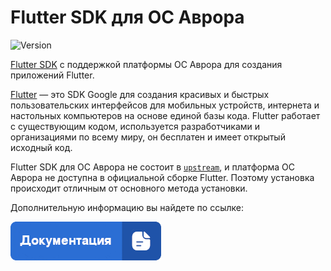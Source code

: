 # Flutter SDK для ОС Аврора

![Version](https://img.shields.io/badge/dynamic/json?color=blue&label=Version&query=%24%5B%3A1%5D.name&url=https%3A%2F%2Fgitlab.com%2Fapi%2Fv4%2Fprojects%2F48571227%2Frepository%2Ftags)

[Flutter SDK](https://github.com/flutter/flutter) с поддержкой платформы ОС Аврора для создания приложений Flutter.

[Flutter](https://flutter.dev/) — это SDK Google для создания красивых и быстрых пользовательских интерфейсов для мобильных устройств, интернета и настольных компьютеров на основе единой базы кода. 
Flutter работает с существующим кодом, используется разработчиками и организациями по всему миру, он бесплатен и имеет открытый исходный код.

Flutter SDK для ОС Аврора не состоит в [`upstream`](https://en.wikipedia.org/wiki/Upstream_(software_development)), и платформа ОС Аврора не доступна в официальной сборке Flutter. 
Поэтому установка происходит отличным от основного метода установки.

Дополнительную информацию вы найдете по ссылке:

[![button_docs](docs/data/button_docs.png)](https://omprussia.gitlab.io/flutter/flutter/)
